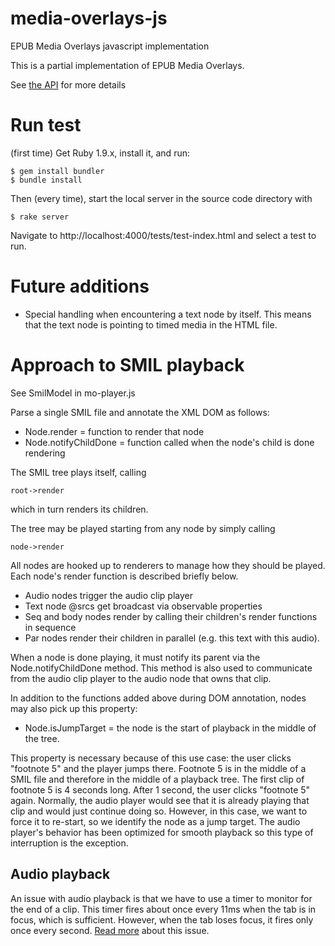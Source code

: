 media-overlays-js
=================

EPUB Media Overlays javascript implementation

This is a partial implementation of EPUB Media Overlays.  

See [the API](https://github.com/marisademeglio/media-overlays-js/wiki/api) for more details

# Run test

(first time)
Get Ruby 1.9.x, install it, and run:

    $ gem install bundler
    $ bundle install

Then (every time), start the local server in the source code directory with 

    $ rake server

Navigate to http://localhost:4000/tests/test-index.html and select a test to run.

# Future additions

 * Special handling when encountering a text node by itself. This means that the text node is pointing to timed media in the HTML file.

# Approach to SMIL playback

See SmilModel in mo-player.js 

Parse a single SMIL file and annotate the XML DOM as follows:

 * Node.render = function to render that node
 * Node.notifyChildDone = function called when the node's child is done rendering
 
The SMIL tree plays itself, calling

    root->render

which in turn renders its children.

The tree may be played starting from any node by simply calling 

    node->render

All nodes are hooked up to renderers to manage how they should be played.  Each node's render function is described briefly below.

 * Audio nodes trigger the audio clip player
 * Text node @srcs get broadcast via observable properties
 * Seq and body nodes render by calling their children's render functions in sequence 
 * Par nodes render their children in parallel (e.g. this text with this audio).

When a node is done playing, it must notify its parent via the Node.notifyChildDone method.  This method is also used to communicate from the audio clip player to the audio node that owns that clip.

In addition to the functions added above during DOM annotation, nodes may also pick up this property:

 * Node.isJumpTarget = the node is the start of playback in the middle of the tree.  

This property is necessary because of this use case: the user clicks "footnote 5" and the player jumps there.  Footnote 5 is in the middle of a SMIL file and therefore in the middle of a playback tree.  The first clip of footnote 5 is 4 seconds long.  After 1 second, the user clicks "footnote 5" again.  Normally, the audio player would see that it is already playing that clip and would just continue doing so.  However, in this case, we want to force it to re-start, so we identify the node as a jump target.  The audio player's behavior has been optimized for smooth playback so this type of interruption is the exception.

## Audio playback

An issue with audio playback is that we have to use a timer to monitor for the end of a clip.  This timer fires about once every 11ms when the tab is in focus, which is sufficient.  However, when the tab loses focus, it fires only once every second.  [Read more](https://github.com/marisademeglio/media-overlays-js/wiki/audio#wiki-issue) about this issue.